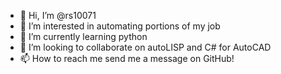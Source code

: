 - 👋 Hi, I’m @rs10071
- 👀 I’m interested in automating portions of my job
- 🌱 I’m currently learning python
- 💞️ I’m looking to collaborate on autoLISP and C# for AutoCAD
- 📫 How to reach me send me a message on GitHub!

<!---
rs10071/rs10071 is a ✨ special ✨ repository because its `README.md` (this file) appears on your GitHub profile.
You can click the Preview link to take a look at your changes.
--->
